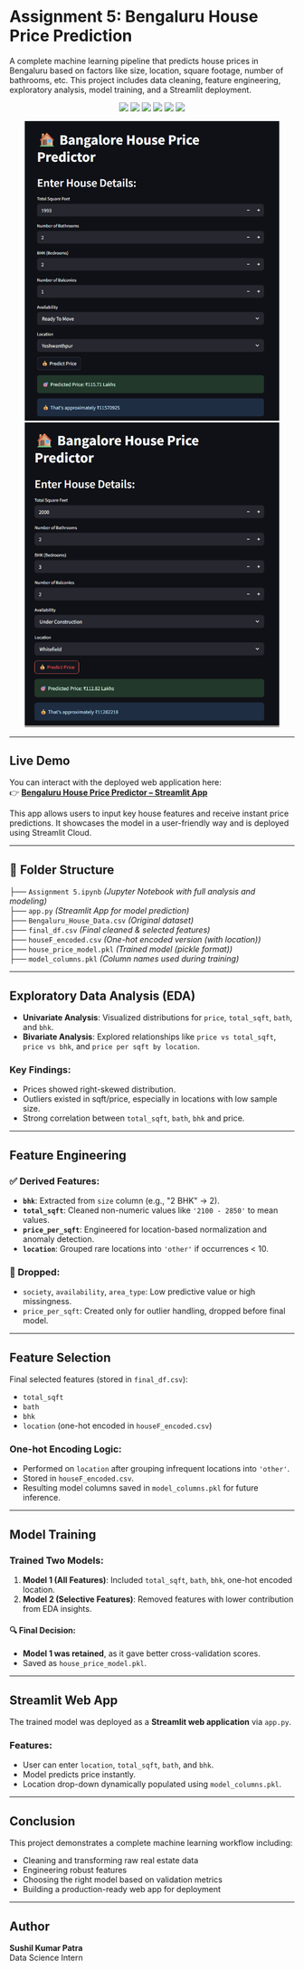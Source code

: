 
# Assignment 5: Bengaluru House Price Prediction 

A complete machine learning pipeline that predicts house prices in Bengaluru based on factors like size, location, square footage, number of bathrooms, etc. This project includes data cleaning, feature engineering, exploratory analysis, model training, and a Streamlit deployment.
<p align="center">
  <img src="https://img.shields.io/badge/Python-3776AB?style=for-the-badge&logo=python&logoColor=white"/>
  <img src="https://img.shields.io/badge/Streamlit-FF4B4B?style=for-the-badge&logo=streamlit&logoColor=white"/>
  <img src="https://img.shields.io/badge/Scikit--Learn-F7931E?style=for-the-badge&logo=scikit-learn&logoColor=white"/>
  <img src="https://img.shields.io/badge/Matplotlib-11557C?style=for-the-badge&logo=matplotlib&logoColor=white"/>
  <img src="https://img.shields.io/badge/Seaborn-0769AD?style=for-the-badge&logoColor=white"/>
  <img src="https://img.shields.io/badge/Pandas-150458?style=for-the-badge&logo=pandas&logoColor=white"/>
</p>

<div align="center">
  <img src="assets/img (1).png" alt="App Demo" width="450"/>
  <img src="assets/img (2).png" alt="App Demo" width="450"/>
</div>

---
## Live Demo

You can interact with the deployed web application here:  
👉 **[Bengaluru House Price Predictor – Streamlit App](https://house-price-prediction-model-bz7i52ayprspsulzyql22j.streamlit.app/)**

This app allows users to input key house features and receive instant price predictions. It showcases the model in a user-friendly way and is deployed using Streamlit Cloud.


---
## 📂 Folder Structure

├── `Assignment 5.ipynb` *(Jupyter Notebook with full analysis and modeling)*<br>
├── `app.py` *(Streamlit App for model prediction)*<br>
├── `Bengaluru_House_Data.csv` *(Original dataset)*<br>
├── `final_df.csv` *(Final cleaned & selected features)*<br>
├── `houseF_encoded.csv` *(One-hot encoded version (with location))*<br>
├── `house_price_model.pkl` *(Trained model (pickle format))*<br>
├── `model_columns.pkl` *(Column names used during training)*<br>

---

## Exploratory Data Analysis (EDA)

- **Univariate Analysis**: Visualized distributions for `price`, `total_sqft`, `bath`, and `bhk`.
- **Bivariate Analysis**: Explored relationships like `price vs total_sqft`, `price vs bhk`, and `price per sqft by location`.

### Key Findings:
- Prices showed right-skewed distribution.
- Outliers existed in sqft/price, especially in locations with low sample size.
- Strong correlation between `total_sqft`, `bath`, `bhk` and price.

---

## Feature Engineering

### ✅ Derived Features:
- **`bhk`**: Extracted from `size` column (e.g., "2 BHK" → 2).
- **`total_sqft`**: Cleaned non-numeric values like `'2100 - 2850'` to mean values.
- **`price_per_sqft`**: Engineered for location-based normalization and anomaly detection.
- **`location`**: Grouped rare locations into `'other'` if occurrences < 10.

### 🚫 Dropped:
- `society`, `availability`, `area_type`: Low predictive value or high missingness.
- `price_per_sqft`: Created only for outlier handling, dropped before final model.

---

## Feature Selection

Final selected features (stored in `final_df.csv`):
- `total_sqft`
- `bath`
- `bhk`
- `location` (one-hot encoded in `houseF_encoded.csv`)

### One-hot Encoding Logic:
- Performed on `location` after grouping infrequent locations into `'other'`.
- Stored in `houseF_encoded.csv`.
- Resulting model columns saved in `model_columns.pkl` for future inference.

---

## Model Training

### Trained Two Models:
1. **Model 1 (All Features)**: Included `total_sqft`, `bath`, `bhk`, one-hot encoded location.
2. **Model 2 (Selective Features)**: Removed features with lower contribution from EDA insights.

#### 🔍 Final Decision:
- **Model 1 was retained**, as it gave better cross-validation scores.
- Saved as `house_price_model.pkl`.

---

## Streamlit Web App

The trained model was deployed as a **Streamlit web application** via `app.py`.

### Features:
- User can enter `location`, `total_sqft`, `bath`, and `bhk`.
- Model predicts price instantly.
- Location drop-down dynamically populated using `model_columns.pkl`.

---

## Conclusion

This project demonstrates a complete machine learning workflow including:

- Cleaning and transforming raw real estate data
- Engineering robust features
- Choosing the right model based on validation metrics
- Building a production-ready web app for deployment

---

## Author

**Sushil Kumar Patra**  
Data Science Intern
